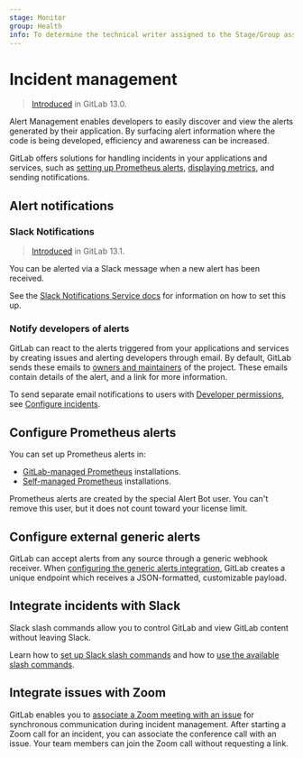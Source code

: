 ```yaml
---
stage: Monitor
group: Health
info: To determine the technical writer assigned to the Stage/Group associated with this page, see https://about.gitlab.com/handbook/engineering/ux/technical-writing/#designated-technical-writers
---
```


# Incident management

> [Introduced](https://gitlab.com/groups/gitlab-org/-/epics/2877) in GitLab 13.0.

Alert Management enables developers to easily discover and view the alerts
generated by their application. By surfacing alert information where the code is
being developed, efficiency and awareness can be increased.

GitLab offers solutions for handling incidents in your applications and services,
such as [setting up Prometheus alerts](#configure-prometheus-alerts),
[displaying metrics](alertdetails.md#embed-metrics-in-incidents-and-issues), and sending notifications.

## Alert notifications

### Slack Notifications

> [Introduced](https://gitlab.com/gitlab-org/gitlab/-/issues/216326) in GitLab 13.1.

You can be alerted via a Slack message when a new alert has been received.

See the [Slack Notifications Service docs](../../user/project/integrations/slack.md) for information on how to set this up.

### Notify developers of alerts

GitLab can react to the alerts triggered from your applications and services
by creating issues and alerting developers through email. By default, GitLab
sends these emails to [owners and maintainers](../../user/permissions.md) of the project.
These emails contain details of the alert, and a link for more information.

To send separate email notifications to users with
[Developer permissions](../../user/permissions.md), see
[Configure incidents](incidents.md#configure-incidents).

## Configure Prometheus alerts

You can set up Prometheus alerts in:

- [GitLab-managed Prometheus](../metrics/alerts.md) installations.
- [Self-managed Prometheus](../metrics/alerts.md#external-prometheus-instances) installations.

Prometheus alerts are created by the special Alert Bot user. You can't remove this
user, but it does not count toward your license limit.

## Configure external generic alerts

GitLab can accept alerts from any source through a generic webhook receiver. When
[configuring the generic alerts integration](generic_alerts.md),
GitLab creates a unique endpoint which receives a JSON-formatted, customizable payload.

## Integrate incidents with Slack

Slack slash commands allow you to control GitLab and view GitLab content without leaving Slack.

Learn how to [set up Slack slash commands](../../user/project/integrations/slack_slash_commands.md)
and how to [use the available slash commands](../../user/project/slash_commands.md).

## Integrate issues with Zoom

GitLab enables you to [associate a Zoom meeting with an issue](../../user/project/issues/associate_zoom_meeting.md)
for synchronous communication during incident management. After starting a Zoom
call for an incident, you can associate the conference call with an issue. Your
team members can join the Zoom call without requesting a link.

